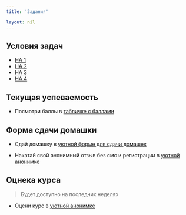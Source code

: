 ```yaml
---
title: 'Задания'

layout: nil
---
```


##  Условия задач

* [HA 1](Пусто)
* [HA 2](Пусто)
* [HA 3](Пусто)
* [HA 4](Пусто)

## Текущая успеваемость

* Посмотри баллы в [табличке с баллами](https://docs.google.com/spreadsheets/d/e/2PACX-1vTGGb3qlIzd-7DRYJ9oZg4yFt-pRr9Zp7zb9f0TXGAZdSnYh78MZoWdZnf6f4DuLtyPlfATyE7_2EBj/pubhtml?gid=68825790&single=true)

## Форма сдачи домашки

* Сдай домашку в [уютной форме для сдачи домашек](https://goo.gl/forms/w3lbdElyVV0KzwiT2)


* Накатай свой анонимный отзыв без смс и регистрации в [уютной анонимке](https://goo.gl/forms/oML34frVuKK3xe4G2)

## Оцнека курса
 > Будет доступно на последних неделях
* Оцени курс в [уютной анонимке](Пусто)
